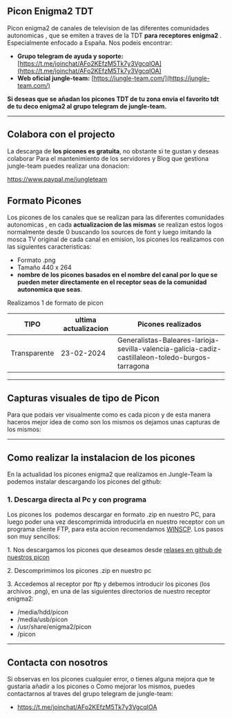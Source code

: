 ## Picon Enigma2 TDT

Picon enigma2 de canales de television de las diferentes comunidades autonomicas , que se emiten a traves de la TDT **para receptores enigma2** . Especialmente enfocado a España. Nos podeis encontrar:

*   **Grupo telegram de ayuda y soporte:** [https://t.me/joinchat/AFo2KEfzM5Tk7y3VgcqIOA](https://t.me/joinchat/AFo2KEfzM5Tk7y3VgcqIOA)
*   **Web oficial jungle-team:** [https://jungle-team.com/](https://jungle-team.com/)

**Si deseas que se añadan los picones TDT de tu zona envia el favorito tdt de tu deco enigma2 al grupo telegram de jungle-team.**

---

## Colabora con el projecto

La descarga de **los picones es gratuita**, no obstante si te gustan y deseas colaborar Para el mantenimiento de los servidores y Blog que gestiona jungle-team puedes realizar una donacion:

https://www.paypal.me/jungleteam

## Formato Picones

Los picones de los canales que se realizan para las diferentes comunidades autonomicas , en cada **actualizacion de las mismas** se realizan estos logos normalmente desde 0 buscando los sources de font y luego imitando la mosca TV original de cada canal en emision, los picones los realizamos con las siguientes caracteristicas:

*   Formato .png
*   Tamaño 440 x 264
*   **nombre de los picones basados en el nombre del canal por lo que se pueden meter directamente en el receptor seas de la comunidad autonomica que seas**.

Realizamos 1 de formato de picon

| **TIPO** | ultima actualizacion | Picones realizados |
| --- | --- | --- |
| Transparente | 23-02-2024 | Generalistas-Baleares-larioja-sevilla-valencia-galicia-cadiz-castillaleon-toledo-burgos-tarragona |

---

## Capturas visuales de tipo de Picon

Para que podais ver visualmente como es cada picon y de esta manera haceros mejor idea de como son los mismos os dejamos unas capturas de los mismos: 

---

## **Como realizar la instalacion de los picones**

En la actualidad los picones enigma2 que realizamos en Jungle-Team la podemos instalar descargando los picones del github:

### **1\. Descarga directa al Pc y con programa**

Los picones los  podemos descargar en formato .zip en nuestro PC, para luego poder una vez descomprimida introducirla en nuestro receptor con un programa cliente FTP, para esta accion recomendamos [WINSCP](https://winscp.net/eng/download.php). Los pasos son muy sencillos:

1\. Nos descargamos los picones que deseamos desde [relases en github de nuestros picon](https://github.com/jungla-team/Picon-enigma2-Movistar/releases)

2\. Descomprimimos los picones .zip en nuestro pc

3\. Accedemos al receptor por ftp y debemos introducir los picones (los archivos .png), en una de las siguientes directorios de nuestro receptor enigma2:

*   /media/hdd/picon
*   /media/usb/picon
*   /usr/share/enigma2/picon
*   /picon

---

## **Contacta con nosotros**

Si observas en los picones cualquier error, o tienes alguna mejora que te gustaria añadir a los picones o Como mejorar los mismos, puedes contactarnos al traves del grupo telegram de jungle-team:

*   https://t.me/joinchat/AFo2KEfzM5Tk7y3VgcqIOA
